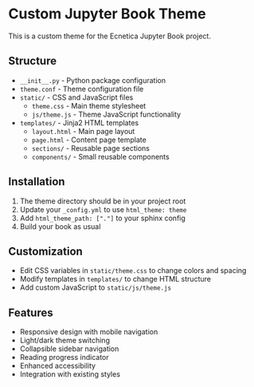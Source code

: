 # Custom Jupyter Book Theme

This is a custom theme for the Ecnetica Jupyter Book project.

## Structure

- `__init__.py` - Python package configuration
- `theme.conf` - Theme configuration file
- `static/` - CSS and JavaScript files
  - `theme.css` - Main theme stylesheet
  - `js/theme.js` - Theme JavaScript functionality
- `templates/` - Jinja2 HTML templates
  - `layout.html` - Main page layout
  - `page.html` - Content page template
  - `sections/` - Reusable page sections
  - `components/` - Small reusable components

## Installation

1. The theme directory should be in your project root
2. Update your `_config.yml` to use `html_theme: theme`
3. Add `html_theme_path: ["."]` to your sphinx config
4. Build your book as usual

## Customization

- Edit CSS variables in `static/theme.css` to change colors and spacing
- Modify templates in `templates/` to change HTML structure
- Add custom JavaScript to `static/js/theme.js`

## Features

- Responsive design with mobile navigation
- Light/dark theme switching
- Collapsible sidebar navigation
- Reading progress indicator
- Enhanced accessibility
- Integration with existing styles
